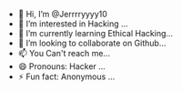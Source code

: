 - 👋 Hi, I’m @Jerrrryyyy10
- 👀 I’m interested in Hacking ...
- 🌱 I’m currently learning Ethical Hacking...
- 💞️ I’m looking to collaborate on Github...
- 📫 You Can't reach me...
- 😄 Pronouns: Hacker  ...
- ⚡ Fun fact: Anonymous ...

<!---
Jerrrryyyy10/Jerrrryyyy10 is a ✨ special ✨ repository because its `README.md` (this file) appears on your GitHub profile.
You can click the Preview link to take a look at your changes.
--->
